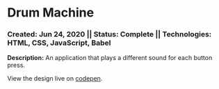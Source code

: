 # Drum Machine
### Created: Jun 24, 2020 || Status: Complete || Technologies: HTML, CSS, JavaScript, Babel

**Description:** An application that plays a different sound for each button press.

View the design live on [codepen](https://codepen.io/justkeepprogramming/pen/KKVqVKz).
